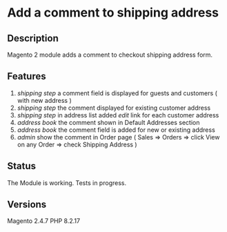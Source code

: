 # Add a comment to shipping address

## Description

Magento 2 module adds a comment to checkout shipping address form.

## Features

1. *shipping step* a comment field is displayed for guests and customers ( with new address )
2. *shipping step* the comment displayed for existing customer address
3. *shipping step* in address list added *edit* link for each customer address
4. *address book* the comment shown in Default Addresses section
5. *address book* the comment field is added for new or existing address
6. *admin* show the comment in Order page ( Sales => Orders => click View on any Order => check Shipping Address )

## Status

The Module is working. Tests in progress.

## Versions

Magento 2.4.7
PHP 8.2.17
